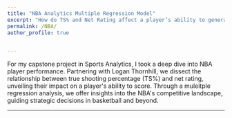 ```yaml
---
title: "NBA Analytics Multiple Regression Model"
excerpt: "How do TS% and Net Rating affect a player’s ability to generate points?"
permalink: /NBA/
author_profile: true


---
```

For my capstone project in Sports Analytics, I took a deep dive into NBA player performance. Partnering with Logan Thornhill, we dissect the relationship between true shooting percentage (TS%) and net rating, unveiling their impact on a player's ability to score. Through a muleitple regression analysis, we offer insights into the NBA's competitive landscape, guiding strategic decisions in basketball and beyond.




---





